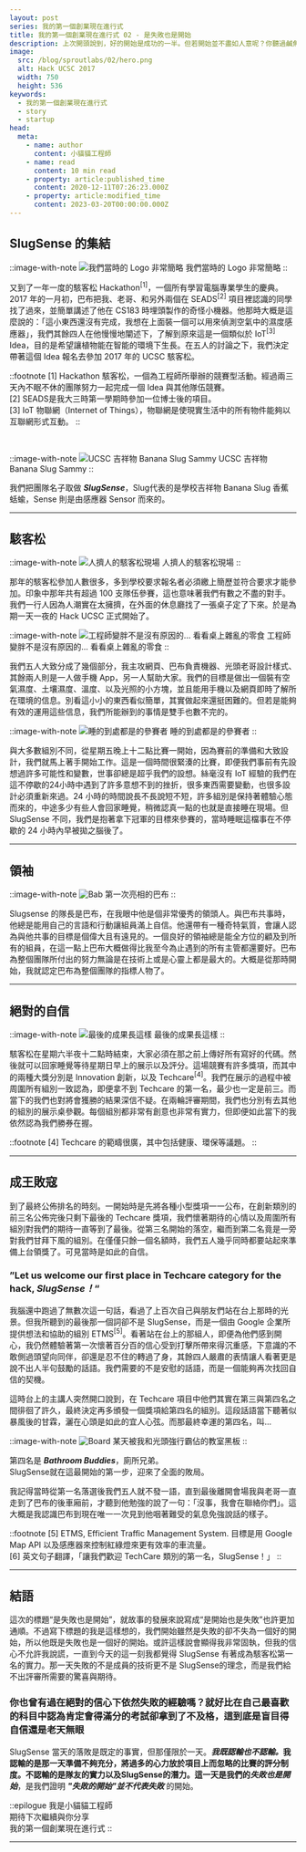 ```yaml
---
layout: post
series: 我的第一個創業現在進行式
title: 我的第一個創業現在進行式 02 - 是失敗也是開始
description: 上次開頭說到，好的開始是成功的一半。但若開始並不盡如人意呢？你聽過鹹魚大翻身或是麻雀變鳳凰的説法嗎，也許失敗的開始才是成功的那另一半。 今天和大家分享我們的開始，也是小貓貓工程師和SproutLabs夥伴們所經歷的失敗的開始。
image:
  src: /blog/sproutlabs/02/hero.png
  alt: Hack UCSC 2017
  width: 750
  height: 536
keywords: 
  - 我的第一個創業現在進行式
  - story
  - startup
head:
  meta:
    - name: author
      content: 小貓貓工程師
    - name: read
      content: 10 min read
    - property: article:published_time
      content: 2020-12-11T07:26:23.000Z
    - property: article:modified_time
      content: 2023-03-20T00:00:00.000Z
---
```


## SlugSense 的集結

::image-with-note
![我們當時的 Logo 非常簡略](/blog/sproutlabs/02/slugsense.png)
我們當時的 Logo 非常簡略
::

又到了一年一度的駭客松 Hackathon<sup>\[1\]</sup>，一個所有學習電腦專業學生的慶典。2017 年的一月初，巴布把我、老哥、和另外兩個在 SEADS<sup>\[2\]</sup> 項目裡認識的同學找了過來，並簡單講述了他在 CS183 時埋頭製作的奇怪小機器。他那時大概是這麼說的：「這小東西還沒有完成，我想在上面裝一個可以用來偵測空氣中的濕度感應器」，我們其餘四人在他慢慢地闡述下，了解到原來這是一個類似於 IoT<sup>\[3\]</sup> Idea，目的是希望讓植物能在智能的環境下生長。在五人的討論之下，我們決定帶著這個 Idea 報名去參加 2017 年的 UCSC 駭客松。

::footnote
\[1\] Hackathon 駭客松，一個為工程師所舉辦的競賽型活動。經過兩三天內不眠不休的團隊努力一起完成一個 Idea 與其他隊伍競賽。  
\[2\] SEADS是我大三時第一學期時參加一位博士後的項目。  
\[3\] IoT 物聯網（Internet of Things），物聯網是使現實生活中的所有物件能夠以互聯網形式互動。
::

<br />

::image-with-note
![UCSC 吉祥物 Banana Slug Sammy](/blog/sproutlabs/02/sammy.png)
UCSC 吉祥物 Banana Slug Sammy
::

我們把團隊名子取做 **_SlugSense_**，Slug代表的是學校吉祥物 Banana Slug 香蕉蛞蝓，Sense 則是由感應器 Sensor 而來的。

---

## 駭客松

::image-with-note
![人擠人的駭客松現場](/blog/sproutlabs/02/crowd.jpeg)
人擠人的駭客松現場
::

那年的駭客松參加人數很多，多到學校要求報名者必須繳上簡歷並符合要求才能參加。印象中那年共有超過 100 支隊伍參賽，這也意味著我們有數之不盡的對手。我們一行人因為人潮實在太擁擠，在外面的休息廳找了一張桌子定了下來。於是為期一天一夜的 Hack UCSC 正式開始了。

::image-with-note
![工程師變胖不是沒有原因的... 看看桌上雜亂的零食](/blog/sproutlabs/02/hackathon.png)
工程師變胖不是沒有原因的... 看看桌上雜亂的零食
::

我們五人大致分成了幾個部分，我主攻網頁、巴布負責機器、光頭老哥設計樣式、其餘兩人則是一人做手機 App，另一人幫助大家。我們的目標是做出一個裝有空氣濕度、土壤濕度、溫度、以及光照的小方塊，並且能用手機以及網頁即時了解所在環境的信息。別看這小小的東西看似簡單，其實做起來還挺困難的。但若是能夠有效的運用這些信息，我們所能辦到的事情是雙手也數不完的。

::image-with-note
![睡的到處都是的參賽者](/blog/sproutlabs/02/sleep.jpeg)
睡的到處都是的參賽者
::

與大多數組別不同，從星期五晚上十二點比賽一開始，因為賽前的準備和大致設計，我們就馬上著手開始工作。這是一個時間很緊湊的比賽，即便我們事前有先設想過許多可能性和變數，世事卻總是超乎我們的設想。絲毫沒有 IoT 經驗的我們在這不停歇的24小時中遇到了許多意想不到的挫折，很多東西需要變動，也很多設計必須重新來過。24 小時的時間說長不長說短不短，許多組別是保持著體驗心態而來的，中途多少有些人會回家睡覺，稍微認真一點的也就是直接睡在現場。但 SlugSense 不同，我們是抱著拿下冠軍的目標來參賽的，當時睡眠這檔事在不停歇的 24 小時內早被拋之腦後了。

---

## 領袖

::image-with-note
![Bab](/blog/sproutlabs/02/bab.jpeg)
第一次亮相的巴布
::

Slugsense 的隊長是巴布，在我眼中他是個非常優秀的領頭人。與巴布共事時，他總是能用自己的言語和行動讓組員滿上自信。他還帶有一種奇特氣質，會讓人認為與他共事的目標是個偉大且有遠見的。一個良好的領袖總是能全方位的顧及到所有的組員，在這一點上巴布大概做得比我至今為止遇到的所有主管都還要好。巴布為整個團隊所付出的努力無論是在技術上或是心靈上都是最大的。大概是從那時開始，我就認定巴布為整個團隊的指標人物了。

---

## 絕對的自信

::image-with-note
![最後的成果長這樣](/blog/sproutlabs/02/demo.png)
最後的成果長這樣
::

駭客松在星期六半夜十二點時結束，大家必須在那之前上傳好所有寫好的代碼。然後就可以回家睡覺等待星期日早上的展示以及評分。這場競賽有許多獎項，而其中的兩種大獎分別是 Innovation 創新，以及 Techcare<sup>\[4\]</sup>。我們在展示的過程中被周圍所有組別一致認為，即便拿不到 Techcare 的第一名，最少也一定是前三。而當下的我們也對將會獲勝的結果深信不疑。在兩輪評審期間，我們也分別有去其他的組別的展示桌參觀。每個組別都非常有創意也非常有實力，但即便如此當下的我依然認為我們勝券在握。

::footnote
\[4\] Techcare 的範疇很廣，其中包括健康、環保等議題。
::

---

## 成王敗寇

到了最終公佈排名的時刻。一開始時是先將各種小型獎項一一公布，在創新類別的前三名公佈完後只剩下最後的 Techcare 獎項，我們懷著期待的心情以及周圍所有組別對我們的期待一直等到了最後。從第三名開始的落空，繼而到第二名竟是一旁對我們甘拜下風的組別。在僅僅只餘一個名額時，我們五人幾乎同時都要站起來準備上台領獎了。可見當時是如此的自信。

### ”Let us welcome our first place in Techcare category for the hack, _**SlugSense！**_“

我腦還中跑過了無數次這一句話，看過了上百次自己與朋友們站在台上那時的光景。但我所聽到的最後那一個詞卻不是 SlugSense，而是一個由 Google 企業所提供想法和協助的組別 ETMS<sup>\[5\]</sup>。看著站在台上的那組人，即便為他們感到開心，我仍然體驗著第一次懷著百分百的信心受到打擊所帶來得沉重感，下意識的不敢側過頭望向同伴，卻還是忍不住的轉過了身，其餘四人嚴肅的表情讓人看著更是說不出人半句鼓勵的話語。我們需要的不是安慰的話語，而是一個能夠再次找回自信的契機。

這時台上的主講人突然開口說到，在 Techcare 項目中他們其實在第三與第四名之間徘徊了許久，最終決定再多頒發一個獎項給第四名的組別。這段話語當下聽著似暴風後的甘霖，灑在心頭是如此的宜人心弦。而那最終幸運的第四名，叫...

::image-with-note
![Board](/blog/sproutlabs/02/board.jpeg)
某天被我和光頭強行霸佔的教室黑板
::

第四名是 **_Bathroom Buddies_**，廁所兄弟。  
SlugSense就在這最開始的第一步，迎來了全面的敗局。

我記得當時從第一名落選後我們五人就不發一語，直到最後離開會場我與老哥一直走到了巴布的後車廂前，才聽到他勉強的說了一句：「沒事，我會在聯絡你們」。這大概是我認識巴布到現在唯一一次見到他咽著難受的氣息免強說話的樣子。

::footnote
\[5\] ETMS, Efficient Traffic Management System. 目標是用 Google Map API 以及感應器來控制紅綠燈來更有效率的車流量。  
\[6\] 英文句子翻譯，「讓我們歡迎 TechCare 類別的第一名，SlugSense！」
::

---

## 結語

這次的標題“是失敗也是開始”，就故事的發展來說寫成“是開始也是失敗”也許更加通順。不過寫下標題的我是這樣想的，我們開始雖然是失敗的卻不失為一個好的開始，所以他既是失敗也是一個好的開始。或許這樣說會顯得我非常固執，但我的信心不允許我說謊，一直到今天的這一刻我都覺得 SlugSense 有著成為駭客松第一名的實力。那一天失敗的不是成員的技術更不是 SlugSense的理念，而是我們給不出評審所需要的驚喜與期待。

### 你也曾有過在絕對的信心下依然失敗的經驗嗎？就好比在自己最喜歡的科目中認為肯定會得滿分的考試卻拿到了不及格，這到底是盲目得自信還是老天無眼

SlugSense 當天的落敗是既定的事實，但那僅限於一天。**_我既認輸也不認輸。_**我認輸的是那一天準備不夠充分，將過多的心力放於項目上而忽略的比賽的評分制度。不認輸的是隊友的實力以及SlugSense的潛力。這一天是我們的**_失敗也是開始_**，是我們證明 **_"失敗的開始"並不代表失敗_** 的開始。

::epilogue
我是小貓貓工程師<br/>
期待下次繼續與你分享<br/>
我的第一個創業現在進行式
::

---
